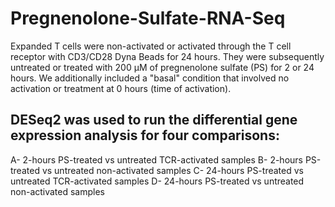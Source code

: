 # Pregnenolone-Sulfate-RNA-Seq
Expanded T cells were non-activated or activated through the T cell receptor with CD3/CD28 Dyna Beads for 24 hours. They were subsequently untreated or treated with 200 µM of pregnenolone sulfate (PS) for 2 or 24 hours. We additionally included a "basal" condition that involved no activation or treatment at 0 hours (time of activation).

## DESeq2 was used to run the differential gene expression analysis for four comparisons:
A- 2-hours PS-treated vs untreated TCR-activated samples
B- 2-hours PS-treated vs untreated non-activated samples
C- 24-hours PS-treated vs untreated TCR-activated samples
D- 24-hours PS-treated vs untreated non-activated samples
